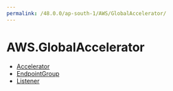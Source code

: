 ```yaml
---
permalink: /48.0.0/ap-south-1/AWS/GlobalAccelerator/
---
```


# AWS.GlobalAccelerator



* [Accelerator](Accelerator.md)
* [EndpointGroup](EndpointGroup.md)
* [Listener](Listener.md)